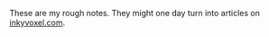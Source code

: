 These are my rough notes. They might one day turn into articles on [inkyvoxel.com](https://www.inkyvoxel.com).